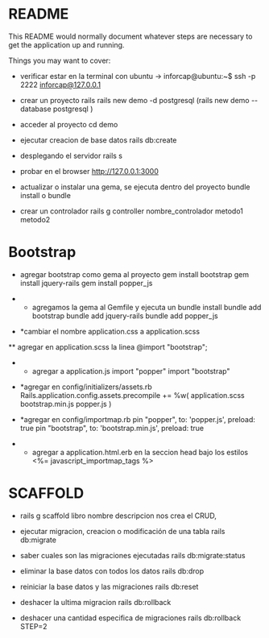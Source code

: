 # README

This README would normally document whatever steps are necessary to get the
application up and running.

Things you may want to cover:

* verificar estar en la terminal con ubuntu -> inforcap@ubuntu:~$
ssh -p 2222 inforcap@127.0.0.1

* crear un proyecto rails
rails new demo -d postgresql  (rails new demo --database postgresql )

* acceder al proyecto
cd demo

* ejecutar creacion de base datos
rails db:create

* desplegando el servidor
rails s

* probar en el browser 
http://127.0.0.1:3000


* actualizar o instalar una gema, se ejecuta dentro del proyecto 
bundle install o bundle

* crear un controlador
rails g controller nombre_controlador metodo1 metodo2 

# Bootstrap

* agregar bootstrap como gema al proyecto
gem install bootstrap
gem install jquery-rails
gem install popper_js

* * agregamos la gema al Gemfile y ejecuta un bundle install
bundle add bootstrap
bundle add jquery-rails
bundle add popper_js

* *cambiar el nombre 
application.css a application.scss

** agregar en application.scss la linea
@import "bootstrap";

* * agregar a application.js 
import "popper"
import "bootstrap"

* *agregar en config/initializers/assets.rb
Rails.application.config.assets.precompile += %w( application.scss bootstrap.min.js popper.js )

* *agregar en config/importmap.rb
pin "popper", to: 'popper.js', preload: true
pin "bootstrap", to: 'bootstrap.min.js', preload: true

* * agregar a application.html.erb en la seccion head bajo los estilos
<%= javascript_importmap_tags %>

# SCAFFOLD

* rails g scaffold libro nombre descripcion
nos crea el CRUD,

* ejecutar migracion, creacion o modificación de una tabla 
rails db:migrate

* saber cuales son las migraciones ejecutadas
rails db:migrate:status

* eliminar la base datos con todos los datos
rails db:drop

* reiniciar la base datos y las migraciones
rails db:reset

* deshacer la ultima migracion
rails db:rollback

* deshacer una cantidad especifica de migraciones
rails db:rollback STEP=2